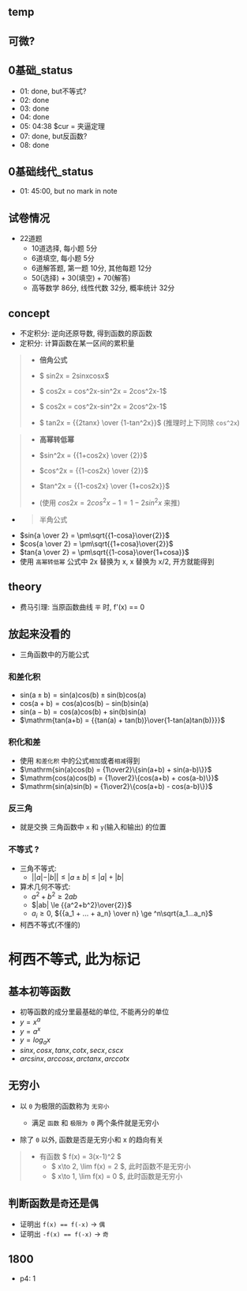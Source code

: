## temp
## 可微?
## 0基础_status
* 01: done, but不等式? 
* 02: done 
* 03: done 
* 04: done
* 05: 04:38 $cur = 夹逼定理
* 07: done, but反函数?
* 08: done
## 0基础线代_status
* 01: 45:00, but no mark in note
## 试卷情况
* 22道题   
    * 10道选择, 每小题 5分 
    * 6道填空, 每小题 5分
    * 6道解答题, 第一题 10分, 其他每题 12分
    * 50(选择) + 30(填空) + 70(解答)
    * 高等数学 86分, 线性代数 32分, 概率统计 32分

## concept
* 不定积分: 逆向还原导数, 得到函数的原函数
* 定积分: 计算函数在某一区间的累积量
> * __倍角公式__
> * $ sin2x = 2sinxcosx$
>
> * $ cos2x = cos^2x-sin^2x = 2cos^2x-1$
>
> * $ cos2x = cos^2x-sin^2x = 2cos^2x-1$
>
> * $ tan2x = {{2tanx} \over {1-tan^2x}}$ (推理时上下同除 `cos^2x`)

> * __高幂转低幂__
> * $sin^2x = {{1+cos2x} \over {2}}$
>
> * $cos^2x = {{1-cos2x} \over {2}}$
>
> * $tan^2x = {{1-cos2x} \over {1+cos2x}}$
>
> * (使用 $cos2x = 2cos^2x-1 = 1-2sin^2x$ 来推)

* > 半角公式
* $sin{a \over 2} = \pm\sqrt{{1-cosa}\over{2}}$
* $cos{a \over 2} = \pm\sqrt{{1+cosa}\over{2}}$
* $tan{a \over 2} = \pm\sqrt{{1-cosa}\over{1+cosa}}$
* 使用 `高幂转低幂` 公式中 2x 替换为 x, x 替换为 x/2, 开方就能得到

## theory
* 费马引理: 当原函数曲线 `平` 时, f'(x) == 0 
## 放起来没看的
* 三角函数中的万能公式
### 和差化积
* $\mathrm{sin(a \pm b) = sin(a)cos(b) \pm sin(b)cos(a)}$
* $\mathrm{cos(a + b) = cos(a)cos(b) - sin(b)sin(a)}$
* $\mathrm{sin(a - b) = cos(a)cos(b) + sin(b)sin(a)}$
* $\mathrm{tan(a+b) = {{tan(a) + tan(b)}\over{1-tan(a)tan(b)}}}$
### 积化和差
* 使用 `和差化积` 中的公式`相加`或者`相减`得到
* $\mathrm{sin(a)cos(b) = {1\over2}\{sin(a+b) + sin(a-b)\}}$ 
* $\mathrm{cos(a)cos(b) = {1\over2}\{cos(a+b) + cos(a-b)\}}$ 
* $\mathrm{sin(a)sin(b) = {1\over2}\{cos(a+b) - cos(a-b)\}}$ 
### 反三角
* 就是交换 三角函数中 `x` 和 `y`(输入和输出) 的位置
### 不等式 ?
* 三角不等式:
    * $||a|-|b|| \le |a \pm b| \le |a| + |b|$
* 算术几何不等式: 
    * $a^2 + b^2 \ge 2ab$
    * $|ab| \le {{a^2+b^2}\over{2}}$
    * $a_i \ge 0$, ${{a_1 + ... + a_n} \over n} \ge ^n\sqrt{a_1...a_n}$
* 柯西不等式(不懂的)
# 柯西不等式, 此为标记

## 基本初等函数
* 初等函数的成分里最基础的单位, 不能再分的单位
* $y = x^a$
* $y = a^x$
* $y = log_ax$
* $sinx, cosx, tanx, cotx, secx, cscx$
* $arcsinx, arccosx, arctanx, arccotx$
## 无穷小
* 以 `0` 为极限的函数称为 `无穷小`
    * 满足 `函数` 和 `极限为 0` 两个条件就是无穷小

* 除了 `0` 以外, 函数是否是无穷小和 x 的趋向有关
> * 有函数 $ f(x) = 3(x-1)^2 $
>   * $ x\to 2, \lim f(x) = 2 $, 此时函数不是无穷小
>   * $ x\to 1, \lim f(x) = 0 $, 此时函数是无穷小
## 判断函数是`奇`还是`偶`
* 证明出 `f(x) == f(-x)` -> `偶`
* 证明出 `-f(x) == f(-x)` -> `奇`
## 1800 
* p4: 1
